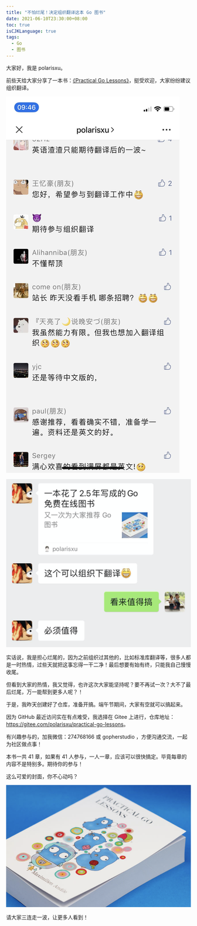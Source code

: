 ```yaml
---
title: "不怕烂尾！决定组织翻译这本 Go 图书"
date: 2021-06-10T23:30:00+08:00
toc: true
isCJKLanguage: true
tags: 
  - Go
  - 图书
---
```


大家好，我是 polarisxu。

前些天给大家分享了一本书：[《Practical Go Lessons》](https://mp.weixin.qq.com/s/Z97eT7FrqeJhygQwKvJaIw)，挺受欢迎，大家纷纷建议组织翻译。

![](imgs/go-lessions-translate01.png)

![](imgs/go-lessions-translate02.png)

实话说，我是担心烂尾的，因为之前组织过其他的，比如标准库翻译等，很多人都是一时热情，过些天就把这事忘得一干二净！最后想要有始有终，只能我自己慢慢收尾。

但看到大家的热情，我又觉得，也许这次大家能坚持呢？要不再试一次？大不了最后烂尾，万一能帮到更多人呢？！

于是，我昨天创建好了仓库，准备开搞。端午节期间，大家有空就可以搞起来。

因为 GitHub 最近访问实在有点难受，我选择在 Gitee 上进行，仓库地址：<https://gitee.com/polarisxu/practical-go-lessons>。

有兴趣参与的，加我微信：274768166 或 gopherstudio ，方便沟通交流，一起为社区做点事！

本书一共 41 章，如果有 41 人参与，一人一章，应该可以很快搞定。毕竟每章的内容不是特别多。期待你的参与！

这么可爱的封面，你不心动吗？

![](imgs/go-lessons-cover.jpg)

请大家三连走一波，让更多人看到！